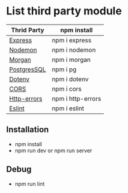 # List third party module

| Thrid Party   | npm install       |
| ------------- | ----------------- |
| [Express]     | npm i express     |
| [Nodemon]     | npm i nodemon     |
| [Morgan]      | npm i morgan      |
| [PostgresSQL] | npm i pg          |
| [Dotenv]      | npm i dotenv      |
| [CORS]        | npm i cors        |
| [Http-errors] | npm i http-errors |
| [Eslint]      | npm i eslint      |

[express]: http://expressjs.com
[Nodemon]: https://www.npmjs.com/package/nodemon
[Morgan]: https://www.npmjs.com/package/morgan
[PostgresSQL]: https://node-postgres.com
[Dotenv]: https://www.npmjs.com/package/dotenv
[CORS]: https://www.npmjs.com/package/cors
[Http-errors]: https://www.npmjs.com/package/http-errors
[Eslint]: https://eslint.org

## Installation

- npm install
- npm run dev or npm run server

## Debug

- npm run lint

